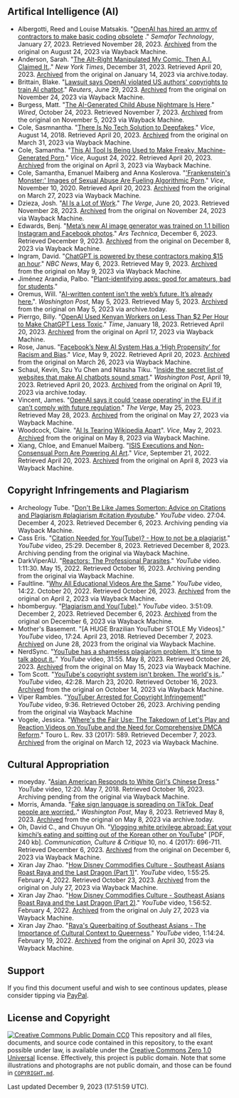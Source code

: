 ## Artifical Intelligence (AI)
- Albergotti, Reed and Louise Matsakis. "[OpenAI has hired an army of contractors to make basic coding obsolete](https://www.semafor.com/article/01/27/2023/openai-has-hired-an-army-of-contractors-to-make-basic-coding-obsolete)
." *Semafor Technology*, January 27, 2023. Retrieved November 28, 2023. [Archived](https://web.archive.org/web/20230824141152/https://www.semafor.com/article/01/27/2023/openai-has-hired-an-army-of-contractors-to-make-basic-coding-obsolete) from the original on August 24, 2023 via Wayback Machine.
- Anderson, Sarah. "[The Alt-Right Manipulated My Comic. Then A.I. Claimed It.](https://www.nytimes.com/2022/12/31/opinion/sarah-andersen-how-algorithim-took-my-work.html)." *New York Times*, December 31, 2023. Retrieved April 20, 2023. [Archived](https://archive.is/g4ZyE) from the original on January 14, 2023 via archive.today.
- Brittain, Blake. "[Lawsuit says OpenAI violated US authors' copyrights to train AI chatbot](https://www.reuters.com/legal/lawsuit-says-openai-violated-us-authors-copyrights-train-ai-chatbot-2023-06-29/)." *Reuters*, June 29, 2023. [Archived](https://web.archive.org/web/20231124060732/https://www.reuters.com/legal/lawsuit-says-openai-violated-us-authors-copyrights-train-ai-chatbot-2023-06-29/) from the original on November 24, 2023 via Wayback Machine.
- Burgess, Matt. "[The AI-Generated Child Abuse Nightmare Is Here](https://www.wired.com/story/generative-ai-images-child-sexual-abuse/)." *Wired*, October 24, 2023. Retrieved November 7, 2023. [Archived](https://web.archive.org/web/20231105125343/https://www.wired.com/story/generative-ai-images-child-sexual-abuse/) from the original on November 5, 2023 via Wayback Machine.
- Cole, Sasmnantha. "[There Is No Tech Solution to Deepfakes](https://www.vice.com/en/article/594qx5/there-is-no-tech-solution-to-deepfakes)." *Vice*, August 14, 2018. Retrieved April 20, 2023. [Archived](https://web.archive.org/web/20230331233846/https://www.vice.com/en/article/594qx5/there-is-no-tech-solution-to-deepfakes) from the original on March 31, 2023 via Wayback Machine.
- Cole, Samantha. "[This AI Tool Is Being Used to Make Freaky, Machine-Generated Porn](https://www.vice.com/en/article/xgygy4/stable-diffusion-stability-ai-nsfw-ai-generated-porn)." *Vice*, August 24, 2022. Retrieved April 20, 2023. [Archived](https://web.archive.org/web/20230403225716/https://www.vice.com/en/article/xgygy4/stable-diffusion-stability-ai-nsfw-ai-generated-porn) from the original on April 3, 2023 via Wayback Machine.
- Cole, Samantha, Emanuel Maiberg and Anna Koslerova. "['Frankenstein's Monster:' Images of Sexual Abuse Are Fueling Algorithmic Porn](https://www.vice.com/en/article/akdgnp/sexual-abuse-fueling-ai-porn-deepfake-czech-casting-girls-do-porn)." *Vice*, November 10, 2020. Retrieved April 20, 2023. [Archived](https://web.archive.org/web/20230327151501/https://www.vice.com/en/article/akdgnp/sexual-abuse-fueling-ai-porn-deepfake-czech-casting-girls-do-porn) from the original on March 27, 2023 via Wayback Machine.
-  Dzieza, Josh. "[AI Is a Lot of Work](https://www.theverge.com/features/23764584/ai-artificial-intelligence-data-notation-labor-scale-surge-remotasks-openai-chatbots)." *The Verge*, June 20, 2023. Retrieved November 28, 2023. [Archived](https://web.archive.org/web/20231124062816/https://www.theverge.com/features/23764584/ai-artificial-intelligence-data-notation-labor-scale-surge-remotasks-openai-chatbots) from the original on November 24, 2023 via Wayback Machine.
- Edwards, Benj. "[Meta’s new AI image generator was trained on 1.1 billion Instagram and Facebook photos](https://arstechnica.com/information-technology/2023/12/metas-new-ai-image-generator-was-trained-on-1-1-billion-instagram-and-facebook-photos/)." *Ars Technica*, December 6, 2023. Retrieved December 9, 2023. [Archived](https://web.archive.org/web/20231208102936/https://arstechnica.com/information-technology/2023/12/metas-new-ai-image-generator-was-trained-on-1-1-billion-instagram-and-facebook-photos/) from the original on December 8, 2023 via Wayback Machine.
- Ingram, David. "[ChatGPT is powered by these contractors making $15 an hour](https://www.nbcnews.com/tech/innovation/openai-chatgpt-ai-jobs-contractors-talk-shadow-workforce-powers-rcna81892)." *NBC News*, May 6, 2023. Retrieved May 9, 2023. [Archived](https://web.archive.org/web/20230509155955/https://www.nbcnews.com/tech/innovation/openai-chatgpt-ai-jobs-contractors-talk-shadow-workforce-powers-rcna81892) from the original on May 9, 2023 via Wayback Machine.
- Jiménez Arandia, Palbo. "[Plant-identifying apps: good for amateurs, bad for students](https://algorithmwatch.org/en/plant-identifying-apps/)."
- Oremus, Will. "[AI-written content isn’t the web’s future. It’s already here.](https://www.washingtonpost.com/technology/2023/05/05/ai-spam-websites-books-chatgpt/)". *Washington Post*, May 5, 2023. Retrieved May 5, 2023. [Archived](https://archive.is/8Ktql) from the original on May 5, 2023 via archive.today.
- Pierrgo, Billy. "[OpenAI Used Kenyan Workers on Less Than $2 Per Hour to Make ChatGPT Less Toxic](https://time.com/6247678/openai-chatgpt-kenya-workers/)." *Time*, January 18, 2023. Retrieved April 20, 2023. [Archived](https://web.archive.org/web/20230417080629/https://time.com/6247678/openai-chatgpt-kenya-workers/) from the original on April 17, 2023 via Wayback Machine.
- Rose, Janus. "[Facebook’s New AI System Has a ‘High Propensity’ for Racism and Bias](https://www.vice.com/en/article/epxeka/facebooks-new-ai-system-has-a-high-propensity-for-racism-and-bias)." *Vice*, May 9, 2022. Retrieved April 20, 2023. [Archived](https://web.archive.org/web/20230326194052/https://www.vice.com/en/article/epxeka/facebooks-new-ai-system-has-a-high-propensity-for-racism-and-bias) from the original on March 26, 2023 via Wayback Machine.
- Schaul, Kevin, Szu Yu Chen and Nitasha Tiku. "[Inside the secret list of websites that make AI chatbots sound smart](https://www.washingtonpost.com/technology/interactive/2023/ai-chatbot-learning/)." *Washington Post*, April 19, 2023. Retrieved April 20, 2023. [Archived](https://archive.is/kNEyR) from the original on April 19, 2023 via archive.today.
- Vincent, James. "[OpenAI says it could ‘cease operating’ in the EU if it can’t comply with future regulation](https://www.theverge.com/2023/5/25/23737116/openai-ai-regulation-eu-ai-act-cease-operating)." *The Verge*, May 25, 2023. Retrieved May 28, 2023. [Archived](https://web.archive.org/web/20230527225642/https://www.theverge.com/2023/5/25/23737116/openai-ai-regulation-eu-ai-act-cease-operating) from the original on May 27, 2023 via Wayback Machine.
- Woodcock, Claire. "[AI Is Tearing Wikipedia Apart](https://www.vice.com/en/article/v7bdba/ai-is-tearing-wikipedia-apart)". *Vice*, May 2, 2023. [Archived](https://web.archive.org/web/20230508002746/https://www.vice.com/en/article/v7bdba/ai-is-tearing-wikipedia-apart) from the original on May 8, 2023 via Wayback Machine.
- Xiang, Chloe, and Emanuel Maiberg. "[ISIS Executions and Non-Consensual Porn Are Powering AI Art](https://www.vice.com/en/article/93ad75/isis-executions-and-non-consensual-porn-are-powering-ai-art)." *Vice*, September 21, 2022. Retrieved April 20, 2023. [Archived](https://web.archive.org/web/20230408014026/https://www.vice.com/en/article/93ad75/isis-executions-and-non-consensual-porn-are-powering-ai-art) from the original on April 8, 2023 via Wayback Machine.
## Copyright Infringements and Plagiarism
- Archeology Tube. "[Don't Be Like James Somerton: Advice on Citations and Plagiarism #plagiarism #citation #youtube](https://www.youtube.com/watch?v=DtfvADB6xPE)." *YouTube* video. 27:04. December 4, 2023. Retrieved December 6, 2023. Archiving pending via Wayback Machine.
- Cass Eris. "[Citation Needed for You(Tube)? - How to not be a plagiarist](https://www.youtube.com/watch?v=-4jAyJDc8T4)." *YouTube* video, 25:29. December 8, 2023. Retrieved December 8, 2023. Archiving pending from the original via Wayback Machine.
- DarkViperAU. "[Reactors: The Professional Parasites](https://www.youtube.com/watch?v=Irk8h0ax5aY)." *YouTube* video. 1:11:30. May 15, 2022. Retrieved October 16, 2023. Archiving pending from the original via Wayback Machine.
- Faultline. "[Why All Educational Videos Are the Same](https://www.youtube.com/watch?v=94Df7DbuKsA)." *YouTube* video, 14:22. October 20, 2022. Retrieved October 26, 2023. [Archived](https://web.archive.org/web/20230402234837/https://www.youtube.com/watch?v=94Df7DbuKsA) from the original on April 2, 2023 via Wayback Machine.
- hbomberguy. "[Plagiarism and You(Tube)](https://www.youtube.com/watch?v=yDp3cB5fHXQ)." *YouTube* video. 3:51:09. December 2, 2023. Retrieved December 6, 2023. [Archived](https://web.archive.org/web/20231206132140/https://www.youtube.com/watch?v=yDp3cB5fHXQ) from the original on December 6, 2023 via Wayback Machine.
- Mother's Basement. "[A HUGE Brazilian YouTuber STOLE My Videos]." *YouTube* video, 17:24. April 23, 2018. Retrieved December 7, 2023. [Archived](https://web.archive.org/web/20230628040039/https://www.youtube.com/watch?v=4QN-ahNDLfI) on June 28, 2023 from the original via Wayback Machine.
- NerdSync. "[YouTube has a shameless plagiarism problem. It's time to talk about it.](https://www.youtube.com/watch?v=ZwfRPX5k6gY)." *YouTube* video, 31:55. May 8, 2023. Retrieved October 26, 2023. [Archived](https://web.archive.org/web/20230515120536/https://www.youtube.com/watch?v=ZwfRPX5k6gY&list=WL&index=37) from the original on May 15, 2023 via Wayback Machine.
- Tom Scott. "[YouTube's copyright system isn't broken. The world's is.](https://www.youtube.com/watch?v=1Jwo5qc78QU)." *YouTube* video, 42:28. March 23, 2020. Retrieved October 16, 2023. [Archived](https://web.archive.org/web20231014200952/https://www.youtube.com/watch?v=1Jwo5qc78QU) from the original on October 14, 2023 via Wayback Machine.
- Viper Rambles. "[YouTuber Arrested for Copyright Infringement!](https://www.youtube.com/watch?v=8ZoVPyO1NKE)" *YouTube* video, 9:36. Retrieved October 26, 2023. Archiving pending from the original via Wayback Machine
- Vogele, Jessica. "[Where's the Fair Use: The Takedown of Let's Play and Reaction Videos on YouTube and the Need for Comprehensive DMCA Reform](https://digitalcommons.tourolaw.edu/cgi/viewcontent.cgi?article=2824&context=lawreview&httpsredir=1&referer=)." Touro L. Rev. 33 (2017): 589. Retrieved December 7, 2023. [Archived](https://web.archive.org/web/20230312073643/https://digitalcommons.tourolaw.edu/cgi/viewcontent.cgi?referer=&httpsredir=1&article=2824&context=lawreview) from the original on March 12, 2023 via Wayback Machine.
## Cultural Appropriation
- moeyday. "[Asian American Responds to White Girl's Chinese Dress](https://www.youtube.com/watch?v=NHWCCUyCwX0)." *YouTube* video, 12:20. May 7, 2018. Retrieved October 16, 2023. Archiving pending from the original via Wayback Machine.
- Morris, Amanda. "[Fake sign language is spreading on TikTok. Deaf people are worried.](https://www.washingtonpost.com/wellness/2023/05/08/fake-sign-language-asl-tiktok/)." *Washington Post*, May 8, 2023. Retrieved May 8, 2023. [Archived](https://archive.is/2AV0m) from the original on May 8, 2023 via archive.today.
- Oh, David C., and Chuyun Oh. "[Vlogging white privilege abroad: Eat your kimchi’s eating and spitting out of the Korean other on YouTube](_Spitting_Out_of_the_Korean_Other_on_YouTube_Vlogging_White_Privilege_Abroad/links/59fd0c490f7e9b9968c0040c/Vlogging-White-Privilege-Abroad-Eat-Your-Kimchi-s-Eating-and-Spitting-Out-of-the-Korean-Other-on-YouTube-Vlogging-White-Privilege-Abroad.pdf?_sg%5B0%5D=started_experiment_milestone&origin=journalDetail)" [PDF, 240 kb]. *Communication, Culture & Critique* 10, no. 4 (2017): 696-711.  Retrieved December 6, 2023. [Archived](https://web.archive.org/web/20231206145909/https://www.researchgate.net/profile/Chuyun-Oh/publication/319498242_Vlogging_White_Privilege_Abroad_Eat_Your_Kimchi_%27s_Eating_and_Spitting_Out_of_the_Korean_Other_on_YouTube_Vlogging_White_Privilege_Abroad/links/59fd0c490f7e9b9968c0040c/Vlogging-White-Privilege-Abroad-Eat-Your-Kimchi-s-Eating-and-Spitting-Out-of-the-Korean-Other-on-YouTube-Vlogging-White-Privilege-Abroad.pdf?_sg%5B0%5D=started_experiment_milestone&origin=journalDetail) from the original on December 6, 2023 via Wayback Machine.
- Xiran Jay Zhao. "[How Disney Commodifies Culture - Southeast Asians Roast Raya and the Last Dragon (Part 1)](https://www.youtube.com/watch?v=Pwn8YD8sobo)". *YouTube* video, 1:55:25. February 4, 2022. Retrieved October 23, 2023. [Archived](https://web.archive.org/web/20230727101946/https://www.youtube.com/watch?v=Pwn8YD8sobo) from the original on July 27, 2023 via Wayback Machine.
- Xiran Jay Zhao. "[How Disney Commodifies Culture - Southeast Asians Roast Raya and the Last Dragon (Part 2)](https://www.youtube.com/watch?v=94ccFuk7HN8)." *YouTube* video, 1:56:52. February 4, 2022. [Archived](https://web.archive.org/web/20230727101852/https://www.youtube.com/watch?v=94ccFuk7HN8) from the original on July 27, 2023 via Wayback Machine.
- Xiran Jay Zhao. "[Raya's Queerbaiting of Southeast Asians - The Importance of Cultural Context to Queerness](https://www.youtube.com/watch?v=Sw2QySeH_vY)." *YouTube* video, 1:14:24. February 19, 2022. [Archived](https://web.archive.org/web/20230430034355/https://www.youtube.com/watch?v=Sw2QySeH_vY) from the original on April 30, 2023 via Wayback Machine.
## Support
If you find this document useful and wish to see continous updates, please consider tipping via [PayPal](https://paypal.me/bglamours).
## License and Copyright
[![Creative Commons Public Domain CC0](https://licensebuttons.net/p/zero/1.0/80x15.png)](http://creativecommons.org/publicdomain/zero/1.0/)
This repository and all files, documents, and source code contained in this repository, to the exant possible under law, is available under the [Creative Commons Zero 1.0 Universal](http://creativecommons.org/publicdomain/zero/1.0/) license. Effectively, this project is public domain. Note that some illustrations and photographs are not public domain, and those can be found in [`COPYRIGHT.md`](./COPYRIGHT.md).

Last updated December 9, 2023 (17:51:59 UTC).
